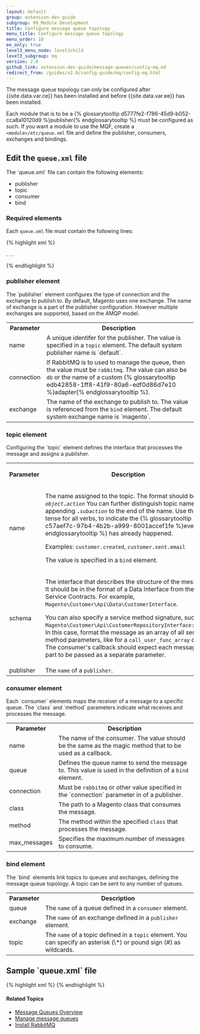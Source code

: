 ```yaml
---
layout: default
group: extension-dev-guide
subgroup: 99_Module Development
title: Configure message queue topology
menu_title: Configure message queue topology
menu_order: 18
ee_only: true
level3_menu_node: level3child
level3_subgroup: mq
version: 2.0
github_link: extension-dev-guide/message-queues/config-mq.md
redirect_from: /guides/v2.0/config-guide/mq/config-mq.html
---
```


<div class="bs-callout bs-callout-warning">
  <p>The message queue topology can only be configured after {{site.data.var.ce}} has been installed and before {{site.data.var.ee}} has been installed. </p>
</div>

Each module that is to be a {% glossarytooltip d5777fe2-f786-45d9-b052-cca8a10120d9 %}publisher{% endglossarytooltip %} must be configured as such. If you want a module to use the MQF, create a `<module>/etc/queue.xml` file and define the publisher, consumers, exchanges and bindings.

<h2>Edit the <code>queue.xml</code> file</h2>
The `queue.xml` file can contain the following elements:

+ publisher
+ topic
+ consumer
+ bind

<h3>Required elements</h3>

Each `queue.xml` file must contain the following lines:

{% highlight xml %}
<?xml version="1.0"?>

<config xmlns:xsi="http://www.w3.org/2001/XMLSchema-instance" xsi:noNamespaceSchemaLocation="urn:magento:framework-message-queue:etc/queue.xsd">
.
.
.
</config>

{% endhighlight %}

<h3>publisher element</h3>
The `publisher` element configures the type of connection and the exchange to publish to. By default, Magento uses one exchange. The name of exchange is a part of the publisher configuration. However multiple exchanges are supported, based on the AMQP model.
<table>
<tr>
<th>Parameter</th><th>Description</th>
</tr>
<tr>
<td>name</td>
<td>A unique identifer for the publisher. The value is specified in a <code>topic</code> element. The default system publisher name is `default`.</td>
</tr>
<tr>
<td>connection</td>
<td>If RabbitMQ is to used to manage the queue, then the value must be <code>rabbitmq</code>. The value can also be <code>db</code> or the name of a custom {% glossarytooltip edb42858-1ff8-41f9-80a6-edf0d86d7e10 %}adapter{% endglossarytooltip %}.</td>
</tr>
<tr>
<td>exchange</td>
<td>The name of the exchange to publish to. The value is referenced from the <code>bind</code> element. The default system exchange name is `magento`.</td>
</tr>
</table>

<h3>topic element</h3>
Configuring the `topic` element defines the interface that processes the message and assigns a publisher.
<table>
<tr>
<th><p>Parameter</p></th><th><p>Description</p></th>
</tr>
<tr>
<td>name</td>
<td><p>The name assigned to the topic. The format should be <code><i>object</i><b>.</b><i>action</i></code> You can further distinguish topic names by appending <code><b>.</b><i>subaction</i></code> to the end of the name. Use the past tense for all verbs, to indicate the {% glossarytooltip c57aef7c-97b4-4b2b-a999-8001accef1fe %}event{% endglossarytooltip %} has already happened.</p>
<p>Examples: <code>customer.created</code>, <code>customer.sent.email</code></p>
<p>The value is specified in a <code>bind</code> element.</p></td>
</tr>
<tr>
<td>schema</td>
<td><p>The interface that describes the structure of the message. It should be in the format of a Data Interface from the Service Contracts. For example, <code>Magento\Customer\Api\Data\CustomerInterface</code>.
</p>
<p>You can also specify a service method signature, such as <code>Magento\Customer\Api\CustomerRepositoryInterface::save</code>. In this case, format the message as an array of all service method parameters, like for a <code>call_user_func_array</code> call. The consumer's callback should expect each message part to be passed as a separate parameter.
</p></td>
</tr>
<tr>
<td>publisher</td>
<td>The <code>name</code> of a <code>publisher</code>.</td>
</tr>
</table>

<h3>consumer element</h3>
Each `consumer` elements maps the receiver of a message to a specific queue. The `class` and `method` parameters indicate what receives and processes the message.
<table>
<tr>
<th>Parameter</th><th>Description</th>
</tr>
<tr>
<td>name</td>
<td>The name of the consumer. The value should be the same as the magic method that to be used as a callback. </td>
</tr>
<tr>
<td>queue</td>
<td>Defines the queue name to send the message to. This value is used in the definition of a <code>bind</code> element.</td>
</tr>
<tr>
<td>connection</td>
<td>Must be <code>rabbitmq</code> or other value specified in the `connection` parameter in of a publisher.</td>
</tr>
<tr>
<td>class</td>
<td>The path to a Magento class that consumes the message.</td>
</tr>
<tr>
<td>method</td>
<td>The method within the specified <code>class</code> that processes the message.</td>
</tr>
<tr>
<td>max_messages</td>
<td>Specifies the maximum number of messages to consume.</td>
</tr>
</table>

<h3>bind element</h3>
The `bind` elements link topics to queues and exchanges, defining the message queue topology. A topic can be sent to any number of queues.

<table>
<tr>
<th>Parameter</th><th>Description</th>
</tr>
<tr>
<td>queue</td>
<td>The <code>name</code> of a queue defined in a <code>consumer</code> element.</td>
</tr>
<tr>
<td>exchange</td>
<td>The <code>name</code> of an exchange defined in a <code>publisher</code> element.</td>
</tr>
<tr>
<td>topic</td>
<td>The <code>name</code> of a topic defined in a <code>topic</code> element. You can specify an asterisk (\*) or pound sign (#) as wildcards. </td>
</tr>
</table>

<h2>Sample `queue.xml` file</h2>
{% highlight xml %}
<config xmlns:xsi="http://www.w3.org/2001/XMLSchema-instance" xsi:noNamespaceSchemaLocation="urn:magento:framework-message-queue:etc/queue.xsd">
    <publisher name="test-publisher-1" connection="rabbitmq" exchange="magento"/>
    <publisher name="test-publisher-2" connection="db" exchange="magento"/>
    <topic name="customer.created" schema="Magento\Customer\Api\Data\CustomerInterface" publisher="test-publisher-1"/>
    <topic name="customer.deleted" schema="Magento\Customer\Api\Data\CustomerInterface" publisher="test-publisher-2"/>
    <consumer name="customerCreatedListener" queue="test-queue-1" connection="rabbitmq" class="Data\Type" method="processMessage"/>
    <consumer name="customerDeletedListener" queue="test-queue-2" connection="db" class="Other\Type" method="processMessage2" max_messages="98765"/>
    <bind queue="test-queue-1" exchange="magento" topic="customer.created" />
    <bind queue="test-queue-2" exchange="magento" topic="customer.deleted" />
</config>
{% endhighlight %}

#### Related Topics
*	<a href="{{page.baseurl}}config-guide/mq/rabbitmq-overview.html">Message Queues Overview</a>
*	<a href="{{page.baseurl}}config-guide/mq/manage-mysql.html">Manage message queues</a>
*	<a href="{{page.baseurl}}install-gde/prereq/install-rabbitmq.html">Install RabbitMQ</a>
